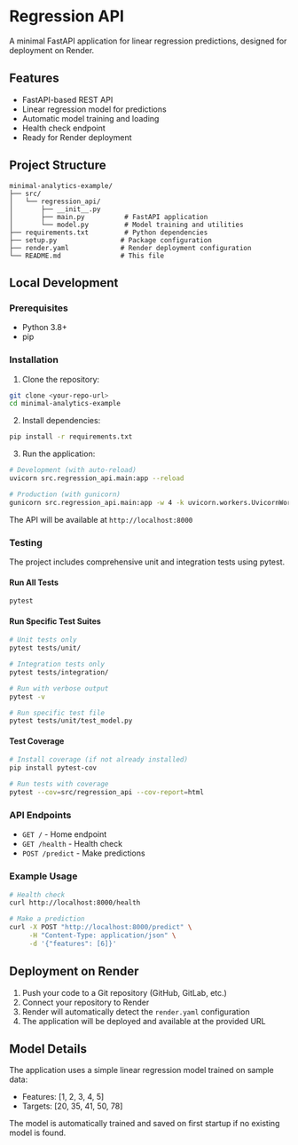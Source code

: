 # Regression API

A minimal FastAPI application for linear regression predictions, designed for deployment on Render.

## Features

- FastAPI-based REST API
- Linear regression model for predictions
- Automatic model training and loading
- Health check endpoint
- Ready for Render deployment

## Project Structure

```
minimal-analytics-example/
├── src/
│   └── regression_api/
│       ├── __init__.py
│       ├── main.py          # FastAPI application
│       └── model.py         # Model training and utilities
├── requirements.txt         # Python dependencies
├── setup.py                # Package configuration
├── render.yaml             # Render deployment configuration
└── README.md               # This file
```

## Local Development

### Prerequisites

- Python 3.8+
- pip

### Installation

1. Clone the repository:
```bash
git clone <your-repo-url>
cd minimal-analytics-example
```

2. Install dependencies:
```bash
pip install -r requirements.txt
```

3. Run the application:
```bash
# Development (with auto-reload)
uvicorn src.regression_api.main:app --reload

# Production (with gunicorn)
gunicorn src.regression_api.main:app -w 4 -k uvicorn.workers.UvicornWorker --bind 0.0.0.0:8000
```

The API will be available at `http://localhost:8000`

### Testing

The project includes comprehensive unit and integration tests using pytest.

#### Run All Tests
```bash
pytest
```

#### Run Specific Test Suites
```bash
# Unit tests only
pytest tests/unit/

# Integration tests only
pytest tests/integration/

# Run with verbose output
pytest -v

# Run specific test file
pytest tests/unit/test_model.py
```

#### Test Coverage
```bash
# Install coverage (if not already installed)
pip install pytest-cov

# Run tests with coverage
pytest --cov=src/regression_api --cov-report=html
```

### API Endpoints

- `GET /` - Home endpoint
- `GET /health` - Health check
- `POST /predict` - Make predictions

### Example Usage

```bash
# Health check
curl http://localhost:8000/health

# Make a prediction
curl -X POST "http://localhost:8000/predict" \
     -H "Content-Type: application/json" \
     -d '{"features": [6]}'
```

## Deployment on Render

1. Push your code to a Git repository (GitHub, GitLab, etc.)
2. Connect your repository to Render
3. Render will automatically detect the `render.yaml` configuration
4. The application will be deployed and available at the provided URL

## Model Details

The application uses a simple linear regression model trained on sample data:
- Features: [1, 2, 3, 4, 5]
- Targets: [20, 35, 41, 50, 78]

The model is automatically trained and saved on first startup if no existing model is found.
